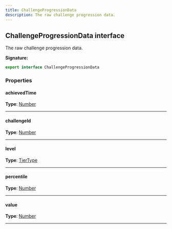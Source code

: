 ```yaml
---
title: ChallengeProgressionData
description: The raw challenge progression data.
---
```


## ChallengeProgressionData interface

The raw challenge progression data.

**Signature:**

```ts
export interface ChallengeProgressionData 
```

### Properties

#### achievedTime



**Type**: [Number](https://developer.mozilla.org/en-US/docs/Web/JavaScript/Reference/Global_Objects/Number)

---

#### challengeId



**Type**: [Number](https://developer.mozilla.org/en-US/docs/Web/JavaScript/Reference/Global_Objects/Number)

---

#### level



**Type**: [TierType](/api/types/tiertype)

---

#### percentile



**Type**: [Number](https://developer.mozilla.org/en-US/docs/Web/JavaScript/Reference/Global_Objects/Number)

---

#### value



**Type**: [Number](https://developer.mozilla.org/en-US/docs/Web/JavaScript/Reference/Global_Objects/Number)

---

